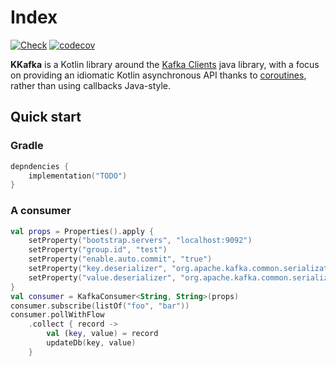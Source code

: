 # Index

[![Check](https://github.com/kkafkaorg/kkafka/actions/workflows/main.yml/badge.svg)](https://github.com/kkafkaorg/kkafka/actions/workflows/main.yml)
[![codecov](https://codecov.io/gh/kkafkaorg/kkafka/branch/master/graph/badge.svg?token=IEGAM53Q19)](https://codecov.io/gh/kkafkaorg/kkafka)

**KKafka** is a Kotlin library around the 
[Kafka Clients](https://mvnrepository.com/artifact/org.apache.kafka/kafka-clients)
java library, with a focus on providing an idiomatic Kotlin asynchronous API thanks
to [coroutines](https://kotlinlang.org/docs/coroutines-overview.html), rather
than using callbacks Java-style.


## Quick start

### Gradle

```kotlin
depndencies {
    implementation("TODO")
}
```

### A consumer

```kotlin
val props = Properties().apply {
    setProperty("bootstrap.servers", "localhost:9092")
    setProperty("group.id", "test")
    setProperty("enable.auto.commit", "true")
    setProperty("key.deserializer", "org.apache.kafka.common.serialization.StringDeserializer")
    setProperty("value.deserializer", "org.apache.kafka.common.serialization.StringDeserializer")
}
val consumer = KafkaConsumer<String, String>(props)
consumer.subscribe(listOf("foo", "bar"))
consumer.pollWithFlow
    .collect { record ->
        val (key, value) = record
        updateDb(key, value)
    }
```
